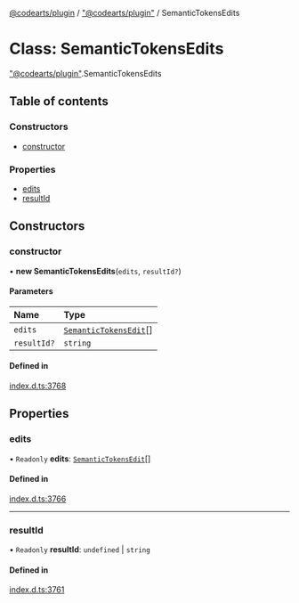 [@codearts/plugin](../README.md) / ["@codearts/plugin"](../modules/_codearts_plugin_.md) / SemanticTokensEdits

# Class: SemanticTokensEdits

["@codearts/plugin"](../modules/_codearts_plugin_.md).SemanticTokensEdits

## Table of contents

### Constructors

- [constructor](codearts_plugin_.SemanticTokensEdits.md#constructor)

### Properties

- [edits](codearts_plugin_.SemanticTokensEdits.md#edits)
- [resultId](codearts_plugin_.SemanticTokensEdits.md#resultid)

## Constructors

### constructor

• **new SemanticTokensEdits**(`edits`, `resultId?`)

#### Parameters

| Name | Type |
| :------ | :------ |
| `edits` | [`SemanticTokensEdit`](codearts_plugin_.SemanticTokensEdit.md)[] |
| `resultId?` | `string` |

#### Defined in

[index.d.ts:3768](https://github.com/huaweicloud/cloudide-plugin-api/blob/d4de966/index.d.ts#L3768)

## Properties

### edits

• `Readonly` **edits**: [`SemanticTokensEdit`](codearts_plugin_.SemanticTokensEdit.md)[]

#### Defined in

[index.d.ts:3766](https://github.com/huaweicloud/cloudide-plugin-api/blob/d4de966/index.d.ts#L3766)

___

### resultId

• `Readonly` **resultId**: `undefined` \| `string`

#### Defined in

[index.d.ts:3761](https://github.com/huaweicloud/cloudide-plugin-api/blob/d4de966/index.d.ts#L3761)
